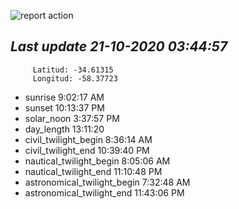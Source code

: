 ![report action](https://github.com/matiasz8/actions-for-reports/workflows/report%20action/badge.svg?branch=develop) 


## *****Last update 21-10-2020 03:44:57*****



		 Latitud: -34.61315
		 Longitud: -58.37723

 - sunrise 	 9:02:17 AM
 - sunset 	 10:13:37 PM
 - solar_noon 	 3:37:57 PM
 - day_length 	 13:11:20
 - civil_twilight_begin 	 8:36:14 AM
 - civil_twilight_end 	 10:39:40 PM
 - nautical_twilight_begin 	 8:05:06 AM
 - nautical_twilight_end 	 11:10:48 PM
 - astronomical_twilight_begin 	 7:32:48 AM
 - astronomical_twilight_end 	 11:43:06 PM
